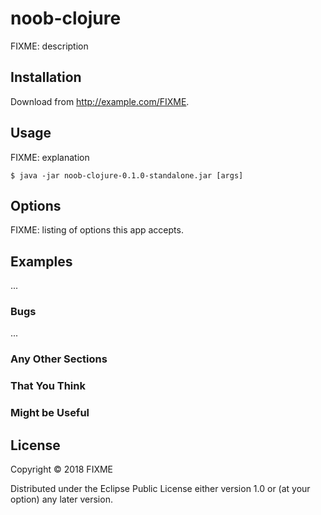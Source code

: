 # noob-clojure

FIXME: description

## Installation

Download from http://example.com/FIXME.

## Usage

FIXME: explanation

    $ java -jar noob-clojure-0.1.0-standalone.jar [args]

## Options

FIXME: listing of options this app accepts.

## Examples

...

### Bugs

...

### Any Other Sections
### That You Think
### Might be Useful

## License

Copyright © 2018 FIXME

Distributed under the Eclipse Public License either version 1.0 or (at
your option) any later version.
